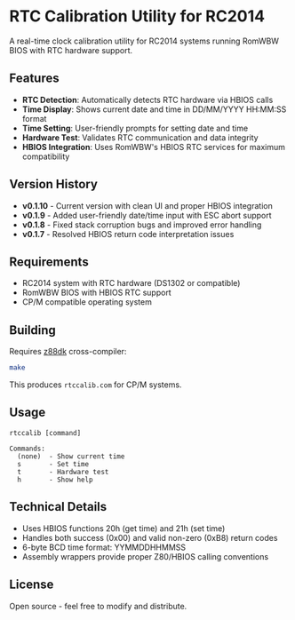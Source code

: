 # RTC Calibration Utility for RC2014

A real-time clock calibration utility for RC2014 systems running RomWBW BIOS with RTC hardware support.

## Features

- **RTC Detection**: Automatically detects RTC hardware via HBIOS calls
- **Time Display**: Shows current date and time in DD/MM/YYYY HH:MM:SS format  
- **Time Setting**: User-friendly prompts for setting date and time
- **Hardware Test**: Validates RTC communication and data integrity
- **HBIOS Integration**: Uses RomWBW's HBIOS RTC services for maximum compatibility

## Version History

- **v0.1.10** - Current version with clean UI and proper HBIOS integration
- **v0.1.9** - Added user-friendly date/time input with ESC abort support
- **v0.1.8** - Fixed stack corruption bugs and improved error handling
- **v0.1.7** - Resolved HBIOS return code interpretation issues

## Requirements

- RC2014 system with RTC hardware (DS1302 or compatible)
- RomWBW BIOS with HBIOS RTC support
- CP/M compatible operating system

## Building

Requires [z88dk](https://github.com/z88dk/z88dk) cross-compiler:

```bash
make
```

This produces `rtccalib.com` for CP/M systems.

## Usage

```
rtccalib [command]

Commands:
  (none)  - Show current time
  s       - Set time  
  t       - Hardware test
  h       - Show help
```

## Technical Details

- Uses HBIOS functions 20h (get time) and 21h (set time)
- Handles both success (0x00) and valid non-zero (0xB8) return codes
- 6-byte BCD time format: YYMMDDHHMMSS
- Assembly wrappers provide proper Z80/HBIOS calling conventions

## License

Open source - feel free to modify and distribute.
